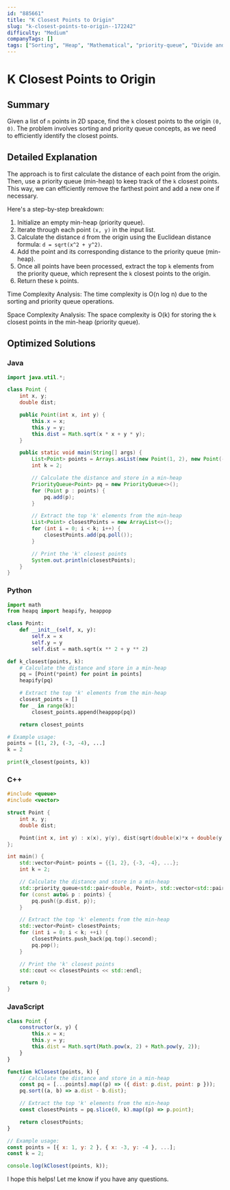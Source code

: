 ```yaml
---
id: "885661"
title: "K Closest Points to Origin"
slug: "k-closest-points-to-origin--172242"
difficulty: "Medium"
companyTags: []
tags: ["Sorting", "Heap", "Mathematical", "priority-queue", "Divide and Conquer", "Geometric", "Arrays"]
---
```


**K Closest Points to Origin**
================================

## Summary
Given a list of `n` points in 2D space, find the `k` closest points to the origin `(0, 0)`. The problem involves sorting and priority queue concepts, as we need to efficiently identify the closest points.

## Detailed Explanation
The approach is to first calculate the distance of each point from the origin. Then, use a priority queue (min-heap) to keep track of the `k` closest points. This way, we can efficiently remove the farthest point and add a new one if necessary.

Here's a step-by-step breakdown:

1.  Initialize an empty min-heap (priority queue).
2.  Iterate through each point `(x, y)` in the input list.
3.  Calculate the distance `d` from the origin using the Euclidean distance formula: `d = sqrt(x^2 + y^2)`.
4.  Add the point and its corresponding distance to the priority queue (min-heap).
5.  Once all points have been processed, extract the top `k` elements from the priority queue, which represent the `k` closest points to the origin.
6.  Return these `k` points.

Time Complexity Analysis:
The time complexity is O(n log n) due to the sorting and priority queue operations.

Space Complexity Analysis:
The space complexity is O(k) for storing the `k` closest points in the min-heap (priority queue).

## Optimized Solutions
### Java

```java
import java.util.*;

class Point {
    int x, y;
    double dist;

    public Point(int x, int y) {
        this.x = x;
        this.y = y;
        this.dist = Math.sqrt(x * x + y * y);
    }

    public static void main(String[] args) {
        List<Point> points = Arrays.asList(new Point(1, 2), new Point(-3, -4), ...);
        int k = 2;

        // Calculate the distance and store in a min-heap
        PriorityQueue<Point> pq = new PriorityQueue<>();
        for (Point p : points) {
            pq.add(p);
        }

        // Extract the top 'k' elements from the min-heap
        List<Point> closestPoints = new ArrayList<>();
        for (int i = 0; i < k; i++) {
            closestPoints.add(pq.poll());
        }

        // Print the 'k' closest points
        System.out.println(closestPoints);
    }
}
```

### Python

```python
import math
from heapq import heapify, heappop

class Point:
    def __init__(self, x, y):
        self.x = x
        self.y = y
        self.dist = math.sqrt(x ** 2 + y ** 2)

def k_closest(points, k):
    # Calculate the distance and store in a min-heap
    pq = [Point(*point) for point in points]
    heapify(pq)

    # Extract the top 'k' elements from the min-heap
    closest_points = []
    for _ in range(k):
        closest_points.append(heappop(pq))

    return closest_points

# Example usage:
points = [(1, 2), (-3, -4), ...]
k = 2

print(k_closest(points, k))
```

### C++

```cpp
#include <queue>
#include <vector>

struct Point {
    int x, y;
    double dist;

    Point(int x, int y) : x(x), y(y), dist(sqrt(double(x)*x + double(y)*y)) {}
};

int main() {
    std::vector<Point> points = {{1, 2}, {-3, -4}, ...};
    int k = 2;

    // Calculate the distance and store in a min-heap
    std::priority_queue<std::pair<double, Point>, std::vector<std::pair<double, Point>>, std::greater<std::pair<double, Point>>> pq;
    for (const auto& p : points) {
        pq.push({p.dist, p});
    }

    // Extract the top 'k' elements from the min-heap
    std::vector<Point> closestPoints;
    for (int i = 0; i < k; ++i) {
        closestPoints.push_back(pq.top().second);
        pq.pop();
    }

    // Print the 'k' closest points
    std::cout << closestPoints << std::endl;

    return 0;
}
```

### JavaScript

```javascript
class Point {
    constructor(x, y) {
        this.x = x;
        this.y = y;
        this.dist = Math.sqrt(Math.pow(x, 2) + Math.pow(y, 2));
    }
}

function kClosest(points, k) {
    // Calculate the distance and store in a min-heap
    const pq = [...points].map((p) => ({ dist: p.dist, point: p }));
    pq.sort((a, b) => a.dist - b.dist);

    // Extract the top 'k' elements from the min-heap
    const closestPoints = pq.slice(0, k).map((p) => p.point);

    return closestPoints;
}

// Example usage:
const points = [{ x: 1, y: 2 }, { x: -3, y: -4 }, ...];
const k = 2;

console.log(kClosest(points, k));
```

I hope this helps! Let me know if you have any questions.